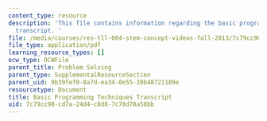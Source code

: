 ```yaml
---
content_type: resource
description: 'This file contains information regarding the basic programming techniques
  transcript. '
file: /media/courses/res-tll-004-stem-concept-videos-fall-2013/7c79cc98cd7a24d4c8d87c78d78a58bb_MITRES_TLL-004F13_BasProTe.pdf
file_type: application/pdf
learning_resource_types: []
ocw_type: OCWFile
parent_title: Problem Solving
parent_type: SupplementalResourceSection
parent_uid: 9b39fef0-8a7d-ea34-0e55-30b48721109e
resourcetype: Document
title: Basic Programming Techniques Transcript
uid: 7c79cc98-cd7a-24d4-c8d8-7c78d78a58bb
---
```

